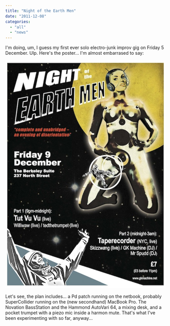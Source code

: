 ```yaml
---
title: "Night of the Earth Men"
date: "2011-12-08"
categories: 
  - "all"
  - "news"
---
```


I'm doing, um, I guess my first ever solo electro-junk improv gig on Friday 5 December. Ulp. Here's the poster… I'm almost embarrased to say:

[![](images/nightoftheearthmen.jpg "nightoftheearthmen")](http://tedthetrumpet.files.wordpress.com/2011/11/nightoftheearthmen.jpg)

Let's see, the plan includes… a Pd patch running on the netbook, probably SuperCollider running on the (new secondhand) MacBook Pro. The Novation BassStation and the Hammond AutoVari 64, a mixing desk, and a pocket trumpet with a piezo mic inside a harmon mute. That's what I've been experimenting with so far, anyway...
